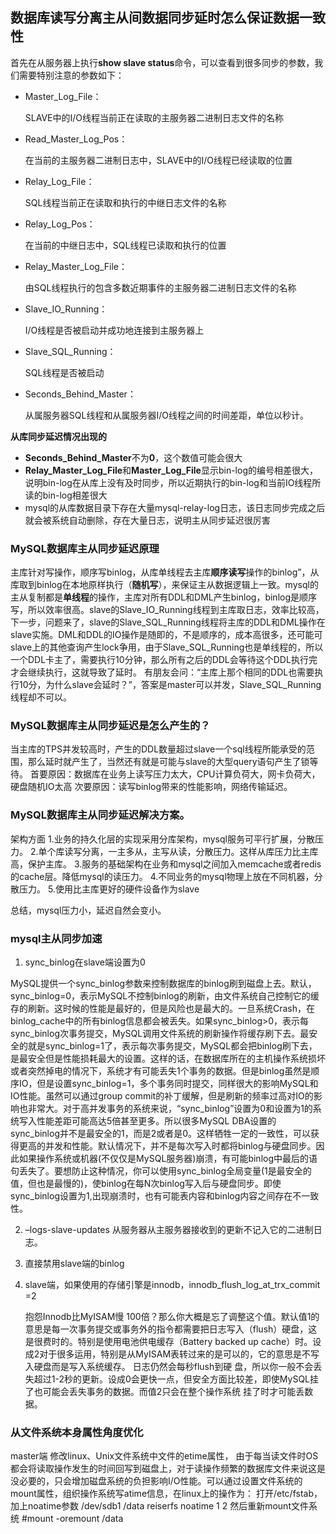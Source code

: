 ## 数据库读写分离主从间数据同步延时怎么保证数据一致性

首先在从服务器上执行**show slave status**命令，可以查看到很多同步的参数，我们需要特别注意的参数如下：

* Master_Log_File：   

  SLAVE中的I/O线程当前正在读取的主服务器二进制日志文件的名称

* Read_Master_Log_Pos：     

  在当前的主服务器二进制日志中，SLAVE中的I/O线程已经读取的位置

* Relay_Log_File：             

  SQL线程当前正在读取和执行的中继日志文件的名称

* Relay_Log_Pos：              

  在当前的中继日志中，SQL线程已读取和执行的位置

* Relay_Master_Log_File：      

  由SQL线程执行的包含多数近期事件的主服务器二进制日志文件的名称

* Slave_IO_Running：           

  I/O线程是否被启动并成功地连接到主服务器上

* Slave_SQL_Running：          

  SQL线程是否被启动

* Seconds_Behind_Master：      

  从属服务器SQL线程和从属服务器I/O线程之间的时间差距，单位以秒计。

**从库同步延迟情况出现的**

* **Seconds_Behind_Master**不为**0**，这个数值可能会很大
* **Relay_Master_Log_File**和**Master_Log_File**显示bin-log的编号相差很大，说明bin-log在从库上没有及时同步，所以近期执行的bin-log和当前IO线程所读的bin-log相差很大
* mysql的从库数据目录下存在大量mysql-relay-log日志，该日志同步完成之后就会被系统自动删除，存在大量日志，说明主从同步延迟很厉害

### MySQL数据库主从同步延迟原理

主库针对写操作，顺序写binlog，从库单线程去主库**顺序读写**操作的binlog”，从库取到binlog在本地原样执行（**随机写**），来保证主从数据逻辑上一致。mysql的主从复制都是**单线程**的操作，主库对所有DDL和DML产生binlog，binlog是顺序写，所以效率很高。slave的Slave_IO_Running线程到主库取日志，效率比较高，下一步，问题来了，slave的Slave_SQL_Running线程将主库的DDL和DML操作在slave实施。DML和DDL的IO操作是随即的，不是顺序的，成本高很多，还可能可slave上的其他查询产生lock争用，由于Slave_SQL_Running也是单线程的，所以一个DDL卡主了，需要执行10分钟，那么所有之后的DDL会等待这个DDL执行完才会继续执行，这就导致了延时。
有朋友会问：“主库上那个相同的DDL也需要执行10分，为什么slave会延时？”，答案是master可以并发，Slave_SQL_Running线程却不可以。

### MySQL数据库主从同步延迟是怎么产生的？

当主库的TPS并发较高时，产生的DDL数量超过slave一个sql线程所能承受的范围，那么延时就产生了，当然还有就是可能与slave的大型query语句产生了锁等待。
首要原因：数据库在业务上读写压力太大，CPU计算负荷大，网卡负荷大，硬盘随机IO太高
次要原因：读写binlog带来的性能影响，网络传输延迟。

### MySQL数据库主从同步延迟解决方案。

架构方面
1.业务的持久化层的实现采用分库架构，mysql服务可平行扩展，分散压力。
2.单个库读写分离，一主多从，主写从读，分散压力。这样从库压力比主库高，保护主库。
3.服务的基础架构在业务和mysql之间加入memcache或者redis的cache层。降低mysql的读压力。
4.不同业务的mysql物理上放在不同机器，分散压力。
5.使用比主库更好的硬件设备作为slave

总结，mysql压力小，延迟自然会变小。

### mysql主从同步加速

1. sync_binlog在slave端设置为0

MySQL提供一个sync_binlog参数来控制数据库的binlog刷到磁盘上去。默认，sync_binlog=0，表示MySQL不控制binlog的刷新，由文件系统自己控制它的缓存的刷新。这时候的性能是最好的，但是风险也是最大的。一旦系统Crash，在binlog_cache中的所有binlog信息都会被丢失。如果sync_binlog>0，表示每sync_binlog次事务提交，MySQL调用文件系统的刷新操作将缓存刷下去。最安全的就是sync_binlog=1了，表示每次事务提交，MySQL都会把binlog刷下去，是最安全但是性能损耗最大的设置。这样的话，在数据库所在的主机操作系统损坏或者突然掉电的情况下，系统才有可能丢失1个事务的数据。但是binlog虽然是顺序IO，但是设置sync_binlog=1，多个事务同时提交，同样很大的影响MySQL和IO性能。虽然可以通过group commit的补丁缓解，但是刷新的频率过高对IO的影响也非常大。对于高并发事务的系统来说，“sync_binlog”设置为0和设置为1的系统写入性能差距可能高达5倍甚至更多。所以很多MySQL DBA设置的sync_binlog并不是最安全的1，而是2或者是0。这样牺牲一定的一致性，可以获得更高的并发和性能。默认情况下，并不是每次写入时都将binlog与硬盘同步。因此如果操作系统或机器(不仅仅是MySQL服务器)崩溃，有可能binlog中最后的语句丢失了。要想防止这种情况，你可以使用sync_binlog全局变量(1是最安全的值，但也是最慢的)，使binlog在每N次binlog写入后与硬盘同步。即使sync_binlog设置为1,出现崩溃时，也有可能表内容和binlog内容之间存在不一致性。

2. –logs-slave-updates 从服务器从主服务器接收到的更新不记入它的二进制日志。

3. 直接禁用slave端的binlog

4. slave端，如果使用的存储引擎是innodb，innodb_flush_log_at_trx_commit =2

   抱怨Innodb比MyISAM慢 100倍？那么你大概是忘了调整这个值。默认值1的意思是每一次事务提交或事务外的指令都需要把日志写入（flush）硬盘，这是很费时的。特别是使用电池供电缓存（Battery backed up cache）时。设成2对于很多运用，特别是从MyISAM表转过来的是可以的，它的意思是不写入硬盘而是写入系统缓存。
日志仍然会每秒flush到硬 盘，所以你一般不会丢失超过1-2秒的更新。设成0会更快一点，但安全方面比较差，即使MySQL挂了也可能会丢失事务的数据。而值2只会在整个操作系统 挂了时才可能丢数据。

### 从文件系统本身属性角度优化
master端
修改linux、Unix文件系统中文件的etime属性， 由于每当读文件时OS都会将读取操作发生的时间回写到磁盘上，对于读操作频繁的数据库文件来说这是没必要的，只会增加磁盘系统的负担影响I/O性能。可以通过设置文件系统的mount属性，组织操作系统写atime信息，在linux上的操作为：
打开/etc/fstab，加上noatime参数
/dev/sdb1 /data reiserfs noatime 1 2
然后重新mount文件系统
#mount -oremount /data



